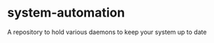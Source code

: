 system-automation
=================

A repository to hold various daemons to keep your system up to date
